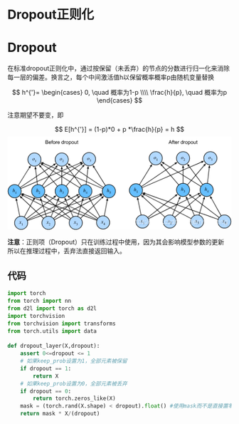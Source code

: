 # Dropout正则化



# Dropout

在标准dropout正则化中，通过按保留（未丢弃）的节点的分数进行归一化来消除每一层的偏差。换言之，每个中间激活值h以保留概率概率p由随机变量替换

$$
h^{'}=
\begin{cases}
0, \quad 概率为1-p \\\\
\frac{h}{p}, \quad 概率为p
\end{cases}
$$

注意期望不要变，即

$$
E[h^{'}] = (1-p)*0 + p *\frac{h}{p} = h
$$
![](image/Pasted%20image%2020220830153314.png)

**注意**：正则项（Dropout）只在训练过程中使用，因为其会影响模型参数的更新  
所以在推理过程中，丢弃法直接返回输入。

## 代码

```python
import torch
from torch import nn 
from d2l import torch as d2l
import torchvision
from torchvision import transforms
from torch.utils import data

def dropout_layer(X,dropout):
    assert 0<=dropout <= 1
    # 如果keep_prob设置为1，全部元素被保留
    if dropout == 1:
        return X
    # 如果keep_prob设置为0，全部元素被丢弃
    if dropout == 0:
        return torch.zeros_like(X)
    mask = (torch.rand(X.shape) < dropout).float() #使用mask而不是直接置零是为了提高计算效率
    return mask * X/(dropout)

```
